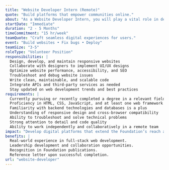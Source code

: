 ```yaml
---
title: "Website Developer Intern (Remote)"
quote: "Build platforms that empower communities online."
about: "As a Website Developer Intern, you will play a vital role in designing, developing, and maintaining web platforms that support our mission. This internship provides a valuable opportunity for individuals passionate about web development, user experience, and technology to apply their skills to meaningful projects that drive social impact and enhance our digital presence."
startDate: "Immediate"
duration: "2 - 5 Months"
timeCommitment: "15 hr/week"
teamQuote: "Craft seamless digital experiences for users."
event: "Build websites • Fix bugs • Deploy"
teamSize: "3-5"
roleType: "Volunteer Position"
responsibilities: |
  Design, develop, and maintain responsive websites
  Collaborate with designers to implement UI/UX designs
  Optimize website performance, accessibility, and SEO
  Troubleshoot and debug website issues
  Write clean, maintainable, and scalable code
  Integrate APIs and third-party services as needed
  Stay updated on web development trends and best practices
requirements: |
  Currently pursuing or recently completed a degree in a relevant field (e.g., Computer Science, Web Development, Information Technology)
  Proficiency in HTML, CSS, JavaScript, and at least one web framework (e.g., React, Vue, Angular)
  Familiarity with backend technologies and databases is a plus
  Understanding of responsive design and cross-browser compatibility
  Ability to troubleshoot and solve technical problems
  Strong attention to detail and code quality
  Ability to work independently and collaboratively in a remote team
impact: "Develop digital platforms that extend the Foundation’s reach and improve access to its programs."
benefits: |
  Real-world experience in full-stack web development.
  Leadership development and collaboration opportunities.
  Recognition in Foundation publications.
  Reference letter upon successful completion.
url: "website-developer"
---
```

